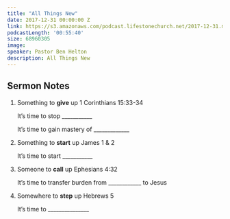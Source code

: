 ```yaml
---
title: "All Things New"
date: 2017-12-31 00:00:00 Z
link: https://s3.amazonaws.com/podcast.lifestonechurch.net/2017-12-31.mp3
podcastLength: '00:55:40'
size: 68960305
image:
speaker: Pastor Ben Helton
description: All Things New
---
```


## Sermon Notes

1. Something to **give** up  1 Corinthians 15:33-34

    It’s time to stop ___________

    It’s time to gain mastery of _____________

2. Something to **start** up James 1 & 2

    It’s time to start ___________

3. Someone to **call** up Ephesians 4:32

    It’s time to transfer burden from ____________ to Jesus

4. Somewhere to **step** up Hebrews 5

    It’s time to _______________
